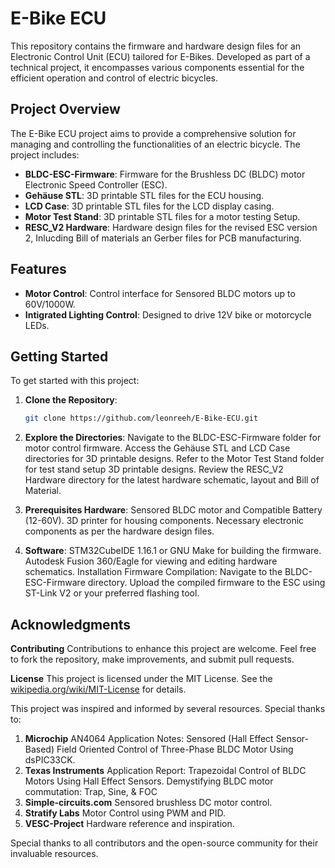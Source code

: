# E-Bike ECU

This repository contains the firmware and hardware design files for an Electronic Control Unit (ECU) tailored for E-Bikes. Developed as part of a technical project, it encompasses various components essential for the efficient operation and control of electric bicycles.

## Project Overview

The E-Bike ECU project aims to provide a comprehensive solution for managing and controlling the functionalities of an electric bicycle. The project includes:

- **BLDC-ESC-Firmware**: Firmware for the Brushless DC (BLDC) motor Electronic Speed Controller (ESC).
- **Gehäuse STL**: 3D printable STL files for the ECU housing.
- **LCD Case**: 3D printable STL files for the LCD display casing.
- **Motor Test Stand**: 3D printable STL files for a motor testing Setup.
- **RESC_V2 Hardware**: Hardware design files for the revised ESC version 2, Inlucding Bill of materials an Gerber files for PCB manufacturing.

## Features

- **Motor Control**: Control interface for Sensored BLDC motors up to 60V/1000W.
- **Intigrated Lighting Control**: Designed to drive 12V bike or motorcycle LEDs.


## Getting Started

To get started with this project:

1. **Clone the Repository**:
   ```bash
   git clone https://github.com/leonreeh/E-Bike-ECU.git
2. **Explore the Directories**:
Navigate to the BLDC-ESC-Firmware folder for motor control firmware.
Access the Gehäuse STL and LCD Case directories for 3D printable designs.
Refer to the Motor Test Stand folder for test stand setup 3D printable designs.
Review the RESC_V2 Hardware directory for the latest hardware schematic, layout and Bill of Material.

3. **Prerequisites Hardware**:
Sensored BLDC motor and Compatible Battery (12-60V).
3D printer for housing components.
Necessary electronic components as per the hardware design files.

4. **Software**:
STM32CubeIDE 1.16.1 or GNU Make for building the firmware.
Autodesk Fusion 360/Eagle for viewing and editing hardware schematics.
Installation
Firmware Compilation:
Navigate to the BLDC-ESC-Firmware directory.
Upload the compiled firmware to the ESC using ST-Link V2 or your preferred flashing tool.

## Acknowledgments
**Contributing**
Contributions to enhance this project are welcome. Feel free to fork the repository, make improvements, and submit pull requests.

**License**
This project is licensed under the MIT License. See the [wikipedia.org/wiki/MIT-License](https://de.wikipedia.org/wiki/MIT-Lizenz) for details.

This project was inspired and informed by several resources. Special thanks to:

1. **Microchip** AN4064 Application Notes: Sensored (Hall Effect Sensor-Based) Field Oriented Control of Three-Phase BLDC Motor Using dsPIC33CK.
2. **Texas Instruments**
   Application Report: Trapezoidal Control of BLDC Motors Using Hall Effect Sensors.
   Demystifying BLDC motor commutation: Trap, Sine, & FOC
4. **Simple-circuits.com** Sensored brushless DC motor control.
5. **Stratify Labs** Motor Control using PWM and PID.
6. **VESC-Project**  Hardware reference and inspiration.

Special thanks to all contributors and the open-source community for their invaluable resources.

